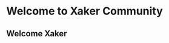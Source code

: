 # Welcome to Xaker Community
## Welcome Xaker
<link rel="icon" type="image/png" href="/X.JPG" />
<link rel="apple-touch-icon" href="/X.JPG"/>
